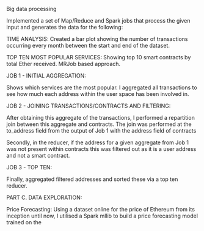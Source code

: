 Big data processing

Implemented a set of Map/Reduce and Spark jobs that process the given input and generates the data for the following:

TIME ANALYSIS:
Created a bar plot showing the number of transactions occurring every month between the start and end of the dataset.

TOP TEN MOST POPULAR SERVICES:
Showing top 10 smart contracts by total Ether received. MRJob based approach.

JOB 1 - INITIAL AGGREGATION:

Shows which services are the most popular. I aggregated all transactions to see how much each address within the user space has been involved in. 

JOB 2 - JOINING TRANSACTIONS/CONTRACTS AND FILTERING:

After obtaining this aggregate of the transactions, I performed a repartition join between this aggregate and contracts. The join was performed at the to_address field from the output of Job 1 with the address field of contracts

Secondly, in the reducer, if the address for a given aggregate from Job 1 was not present within contracts this was filtered out as it is a user address and not a smart contract.

JOB 3 - TOP TEN:

Finally, aggregated filtered addresses and sorted these via a top ten reducer.

PART C. DATA EXPLORATION:

Price Forecasting: Using a dataset online for the price of Ethereum from its inception until now, I utilised a Spark mllib to build a price forecasting model trained on the 
